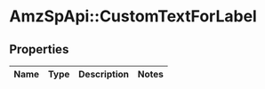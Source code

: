 # AmzSpApi::CustomTextForLabel

## Properties
Name | Type | Description | Notes
------------ | ------------- | ------------- | -------------

